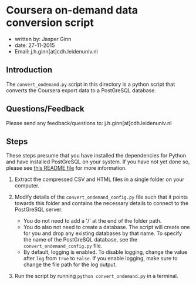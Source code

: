 # Coursera on-demand data conversion script

* written by: Jasper Ginn
* date: 27-11-2015
* Email: j.h.ginn[at]cdh.leidenuniv.nl

## Introduction

The `convert_ondemand.py` script in this directory is a python script that converts the Coursera export data to a PostGreSQL database.

## Questions/Feedback

Please send any feedback/questions to: j.h.ginn[at]cdh.leidenuniv.nl

## Steps

These steps presume that you have installed the dependencies for Python and have installed PostGreSQL on your system. If you have not yet done so, please see [this README file](https://github.com/JasperHG90/coursera-ondemand-exports/blob/master/README.md) for more information.

1. Extract the compressed CSV and HTML files in a single folder on your computer.
2. Modify details of the `convert_ondemand_config.py` file such that it points towards this folder and contains the necessary details to connect to the PostGreSQL server.
	
	* You do not need to add a '/' at the end of the folder path. 
	* You do also not need to create a database. The script will create one for you and drop any existing databases by that name. To specify the name of the PostGreSQL database, see the `convert_ondemand_config.py` file.
	* By default, logging is enabled. To disable logging, change the value after `log` from `True` to `False`. If you enable logging, make sure to change the file path for the log output.

3. Run the script by running `python convert_ondemand.py` in a terminal.



